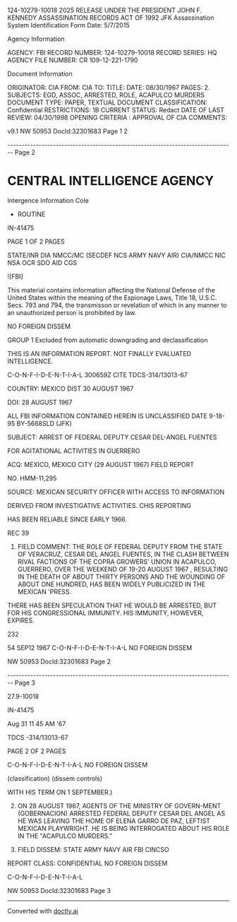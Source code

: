124-10279-10018 2025 RELEASE UNDER THE PRESIDENT JOHN F. KENNEDY ASSASSINATION RECORDS ACT OF 1992
JFK Assassination System
Identification Form Date: 5/7/2015

Agency Information

AGENCY: FBI
RECORD NUMBER: 124-10279-10018
RECORD SERIES: HQ
AGENCY FILE NUMBER: CR 109-12-221-1790

Document Information

ORIGINATOR: CIA
FROM: CIA
TO:
TITLE:
DATE: 08/30/1967
PAGES: 2.
SUBJECTS: EGD, ASSOC, ARRESTED, ROLE, ACAPULCO MURDERS
DOCUMENT TYPE: PAPER, TEXTUAL DOCUMENT
CLASSIFICATION: Confidential
RESTRICTIONS: 1B
CURRENT STATUS: Redact
DATE OF LAST REVIEW: 04/30/1998
OPENING CRITERIA : APPROVAL OF CIA
COMMENTS:

v9.1
NW 50953 DocId:32301683 Page 1 2


-------------------------------------------------------------------------------- Page 2

# CENTRAL INTELLIGENCE AGENCY

Intergence Information Cole

* ROUTINE

IN-41475

PAGE 1 OF 2 PAGES

STATE/INR DIA NMCC/MC (SECDEF NCS ARMY NAVY AIR) CIA/NMCC NIC NSA OCR SDO AID CGS

![FBI]

This material contains information affecting the National Defense of the United States within the meaning of the Espionage Laws, Title 18, U.S.C. Secs. 793 and 794, the transmisson or revelation of which in any manner to an unauthorized person is prohibited by law.

NO FOREIGN DISSEM

GROUP 1
Excluded from automatic
downgrading and
declassification

THIS IS AN INFORMATION REPORT. NOT FINALLY EVALUATED INTELLIGENCE.

C-O-N-F-I-D-E-N-T-I-A-L 300659Z CITE TDCS-314/13013-67

COUNTRY: MEXICO DIST 30 AUGUST 1967

DOI: 28 AUGUST 1967

ALL FBI INFORMATION CONTAINED
HEREIN IS UNCLASSIFIED
DATE 9-18-95 BY-5668SLD
(JFK)

SUBJECT: ARREST OF FEDERAL DEPUTY CESAR DEL-ANGEL FUENTES

FOR AGITATIONAL ACTIVITIES IN GUERRERO

ACQ: MEXICO, MEXICO CITY (29 AUGUST 1967) FIELD REPORT

NO. HMM-11,295

SOURCE: MEXICAN SECURITY OFFICER WITH ACCESS TO INFORMATION

DERIVED FROM INVESTIGATIVE ACTIVITIES. CHIS REPORTING

HAS BEEN RELIABLE SINCE EARLY 1966.

REC 39

1. FIELD COMMENT: THE ROLE OF FEDERAL DEPUTY FROM THE STATE OF VERACRUZ, CESAR DEL ANGEL FUENTES, IN THE CLASH BETWEEN RIVAL FACTIONS OF THE COPRA GROWERS' UNION IN ACAPULCO, GUERRERO, OVER THE WEEKEND OF 19-20 AUGUST 1967 , RESULTING IN THE DEATH OF ABOUT THIRTY PERSONS AND THE WOUNDING OF ABOUT ONE HUNDRED, HAS BEEN WIDELY PUBLICIZED IN THE MEXICAN 'PRESS.

THERE HAS BEEN SPECULATION THAT HE WOULD BE ARRESTED, BUT FOR HIS CONGRESSIONAL IMMUNITY. HIS IMMUNITY, HOWEVER, EXPIRES.

232

54 SEP12 1967 C-O-N-F-I-D-E-N-T-I-A-L NO FOREIGN DISSEM

NW 50953 DocId:32301683 Page 2


-------------------------------------------------------------------------------- Page 3

27.9-10018

IN-41475

Aug 31 11 45 AM '67

TDCS -314/13013-67

PAGE 2 OF 2 PAGES

C-O-N-F-I-D-E-N-T-I-A-L NO FOREIGN DISSEM

(classification) (dissem controls)

WITH HIS TERM ON 1 SEPTEMBER.)

2. ON 28 AUGUST 1967, AGENTS OF THE MINISTRY OF GOVERN-MENT (GOBERNACION) ARRESTED FEDERAL DEPUTY CESAR DEL ANGEL AS HE WAS LEAVING THE HOME OF ELENA GARRO DE PAZ, LEFTIST MEXICAN PLAYWRIGHT. HE IS BEING INTERROGATED ABOUT HIS ROLE IN THE "ACAPULCO MURDERS."

3. FIELD DISSEM: STATE ARMY NAVY AIR FBI CINCSO

REPORT CLASS: CONFIDENTIAL NO FOREIGN DISSEM

C-O-N-F-I-D-E-N-T-I-A-L

NW 50953 DocId:32301683 Page 3


---
Converted with [doctly.ai](https://doctly.ai)